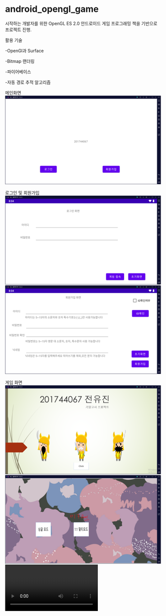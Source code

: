 # android_opengl_game

시작하는 개발자를 위한 OpenGL ES 2.0 안드로이드 게임 프로그래밍 책을 기반으로 프로젝트 진행.


활용 기술 

-OpenGl과 Surface

-Bitmap 랜더링

-파이어베이스

-자동 경로 추적 알고리즘

메인화면
<img src="https://github.com/jeonyuzin/android_opengl_game/blob/main/readimg/main.png">

로그인 및 회원가입
<img src="https://github.com/jeonyuzin/android_opengl_game/blob/main/readimg/login.png">
<img src="https://github.com/jeonyuzin/android_opengl_game/blob/main/readimg/reg.png">

게임 화면 
<img src="https://github.com/jeonyuzin/android_opengl_game/blob/main/readimg/Game_main.png">
<img src="https://github.com/jeonyuzin/android_opengl_game/blob/main/readimg/mode.png">
<video>
  <source src="https://github.com/jeonyuzin/android_opengl_game/blob/main/readimg/%ED%94%84%EB%A1%9C%EC%A0%9D%ED%8A%B8%20%EC%8B%9C%EC%97%B0.mp4)https://github.com/jeonyuzin/android_opengl_game/blob/main/readimg/%ED%94%84%EB%A1%9C%EC%A0%9D%ED%8A%B8%20%EC%8B%9C%EC%97%B0.mp4" type="video/mp4">
</video>


